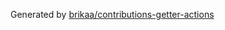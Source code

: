 
Generated by [brikaa/contributions-getter-actions](https://github.com/brikaa/contributions-getter-actions)
